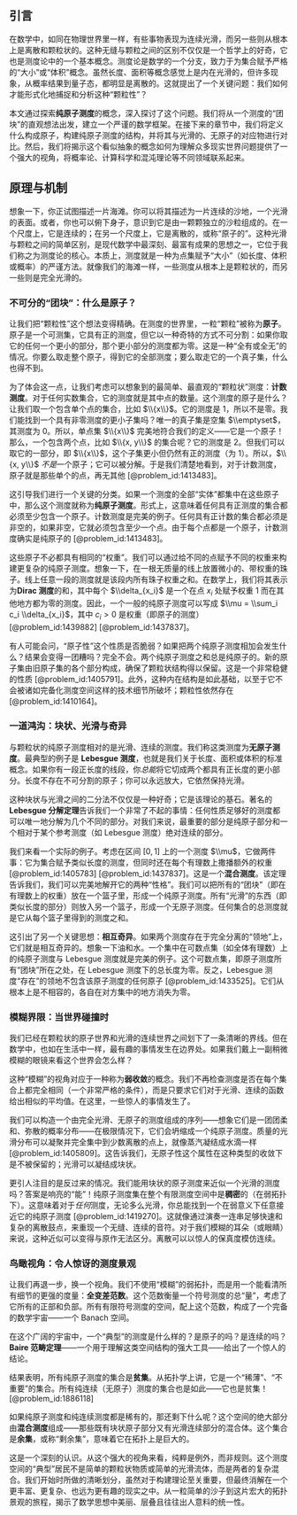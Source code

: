 ## 引言
在数学中，如同在物理世界里一样，有些事物表现为连续光滑，而另一些则从根本上是离散和颗粒状的。这种无缝与颗粒之间的区别不仅仅是一个哲学上的好奇，它也是测度论中的一个基本概念。测度论是数学的一个分支，致力于为集合赋予严格的“大小”或“体积”概念。虽然长度、面积等概念感觉上是内在光滑的，但许多现象，从概率结果到量子态，都明显是离散的。这就提出了一个关键问题：我们如何才能形式化地捕捉和分析这种“颗粒性”？

本文通过探索**纯原子测度**的概念，深入探讨了这个问题。我们将从一个测度的“团块”的直观想法出发，建立一个严谨的数学框架。在接下来的章节中，我们将定义什么构成原子，构建纯原子测度的结构，并将其与光滑的、无原子的对应物进行对比。然后，我们将揭示这个看似抽象的概念如何为理解众多现实世界问题提供了一个强大的视角，将概率论、计算科学和混沌理论等不同领域联系起来。

## 原理与机制

想象一下，你正试图描述一片海滩。你可以将其描述为一片连续的沙地，一个光滑的表面。或者，你也可以俯下身子，意识到它是由一颗颗独立的沙粒组成的。在一个尺度上，它是连续的；在另一个尺度上，它是离散的，或称“原子的”。这种光滑与颗粒之间的简单区别，是现代数学中最深刻、最富有成果的思想之一，它位于我们称之为测度论的核心。本质上，测度就是一种为点集赋予“大小”（如长度、体积或概率）的严谨方法。就像我们的海滩一样，一些测度从根本上是颗粒状的，而另一些则是完全光滑的。

### 不可分的“团块”：什么是原子？

让我们把“颗粒性”这个想法变得精确。在测度的世界里，一粒“颗粒”被称为**原子**。原子是一个可测集，它具有正的测度，但它以一种奇特的方式不可分割：如果你取它的任何一个更小的部分，那个更小部分的测度都为零。这是一种“全有或全无”的情况。你要么取走整个原子，得到它的全部测度；要么取走它的一个真子集，什么也得不到。

为了体会这一点，让我们考虑可以想象到的最简单、最直观的“颗粒状”测度：**计数测度**。对于任何实数集合，它的测度就是其中点的数量。这个测度的原子是什么？让我们取一个包含单个点的集合，比如 $\\{x\\}$。它的测度是 1，所以不是零。我们能找到一个具有非零测度的更小子集吗？唯一的真子集是空集 $\\emptyset$，其测度为 0。所以，单点集 $\\{x\\}$ 完美地符合我们的定义——它是一个原子！那么，一个包含两个点，比如 $\\{x, y\\}$ 的集合呢？它的测度是 2。但我们可以取它的一部分，即 $\\{x\\}$，这个子集更小但仍然有正的测度（为 1）。所以，$\\{x, y\\}$ *不是*一个原子；它可以被分解。于是我们清楚地看到，对于计数测度，原子就是那些单个的点，再无其他 [@problem_id:1413483]。

这引导我们进行一个关键的分类。如果一个测度的全部“实体”都集中在这些原子中，那么这个测度就称为**纯原子测度**。形式上，这意味着任何具有正测度的集合都必须至少包含一个原子。计数测度是完美的例子。任何具有正计数的集合都必须是非空的，如果非空，它就必须包含至少一个点。由于每个点都是一个原子，计数测度确实是纯原子的 [@problem_id:1413483]。

这些原子不必都具有相同的“权重”。我们可以通过给不同的点赋予不同的权重来构建更复杂的纯原子测度。想象一下，在一根无质量的线上放置微小的、带权重的珠子。线上任意一段的测度就是该段内所有珠子权重之和。在数学上，我们将其表示为**Dirac 测度**的和，其中每个 $\\delta_{x_i}$ 是一个在点 $x_i$ 处赋予权重 1 而在其他地方都为零的测度。因此，一个一般的纯原子测度可以写成 $\\mu = \\sum_i c_i \\delta_{x_i}$，其中 $c_i > 0$ 是权重（即原子的测度）[@problem_id:1439882] [@problem_id:1437837]。

有人可能会问，“原子性”这个性质是否脆弱？如果把两个纯原子测度相加会发生什么？结果会变得一团糟吗？完全不会。两个纯原子测度之和总是纯原子的。新的原子集由旧原子集的各个部分构成，确保了颗粒状结构得以保留。这是一个非常稳健的性质 [@problem_id:1405791]。此外，这种内在结构是如此基础，以至于它不会被诸如完备化测度空间这样的技术细节所破坏；颗粒性依然存在 [@problem_id:1410164]。

### 一道鸿沟：块状、光滑与奇异

与颗粒状的纯原子测度相对的是光滑、连续的测度。我们称这类测度为**无原子测度**。最典型的例子是 **Lebesgue 测度**，也就是我们关于长度、面积或体积的标准概念。如果你有一段正长度的线段，你*总能*将它切成两个都具有正长度的更小部分。长度不存在不可分割的原子；你可以永远放大，它依然保持光滑。

这种块状与光滑之间的二分法不仅仅是一种好奇；它是该理论的基石。著名的 **Lebesgue 分解定理**告诉我们一个非常了不起的事情：任何性质足够好的测度都可以唯一地分解为几个不同的部分。对我们来说，最重要的部分是纯原子部分和一个相对于某个参考测度（如 Lebesgue 测度）绝对连续的部分。

我们来看一个实际的例子。考虑在区间 $[0, 1]$ 上的一个测度 $\\mu$，它做两件事：它为集合赋予类似长度的测度，但同时还在每个有理数上撒播额外的权重 [@problem_id:1405783] [@problem_id:1437837]。这是一个**混合测度**。该定理告诉我们，我们可以完美地解开它的两种“性格”。我们可以把所有的“团块”（即在有理数上的权重）放在一个篮子里，形成一个纯原子测度。所有“光滑”的东西（即类似长度的部分）则放入另一个篮子，形成一个无原子测度。任何集合的总测度就是它从每个篮子里得到的测度之和。

这引出了另一个关键思想：**相互奇异**。如果两个测度存在于完全分离的“领地”上，它们就是相互奇异的。想象一下油和水。一个集中在可数点集（如全体有理数）上的纯原子测度与 Lebesgue 测度就是完美的例子。这个可数点集，即原子测度所有“团块”所在之处，在 Lebesgue 测度下的总长度为零。反之，Lebesgue 测度“存在”的领地不包含该原子测度的任何原子 [@problem_id:1433525]。它们从根本上是不相容的，各自在对方集中的地方消失为零。

### 模糊界限：当世界碰撞时

我们已经在颗粒状的原子世界和光滑的连续世界之间划下了一条清晰的界线。但在数学中，也如在生活中一样，最有趣的事情发生在边界处。如果我们戴上一副稍微模糊的眼镜来看这个世界会怎么样？

这种“模糊”的视角对应于一种称为**弱收敛**的概念。我们不再检查测度是否在每个集合上都完全相同（一个非常严格的条件），而是只要求它们对于光滑、连续的函数给出相似的平均值。在这里，一些惊人的事情发生了。

我们可以构造一个由完全光滑、无原子的测度组成的序列——想象它们是一团团柔和、弥散的概率分布——在极限情况下，它们会坍缩成一个纯原子测度。质量的光滑分布可以凝聚并完全集中到少数离散的点上，就像蒸汽凝结成水滴一样 [@problem_id:1405809]。这告诉我们，无原子性这个属性在这种类型的收敛下是不被保留的；光滑可以凝结成块状。

更引人注目的是反过来的情况。我们能用块状的原子测度来近似一个光滑的测度吗？答案是响亮的“能”！纯原子测度集在整个有限测度空间中是**稠密**的（在弱拓扑下）。这意味着对于*任何*测度，无论多么光滑，你总能找到一个在弱意义下任意接近它的纯原子测度 [@problem_id:1419270]。这就像通过演奏一连串足够快速和复杂的离散鼓点，来重现一个无缝、连续的音符。对于我们模糊的耳朵（或眼睛）来说，这种近似可以变得与原作无法区分。离散可以以惊人的保真度模仿连续。

### 鸟瞰视角：令人惊讶的测度景观

让我们再退一步，换一个视角。我们不使用“模糊”的弱拓扑，而是用一个能看清所有细节的更强的度量：**全变差范数**。这个范数衡量一个符号测度的总“量”，考虑了它所有的正部和负部。所有有限符号测度的空间，配上这个范数，构成了一个完备的数学宇宙——一个 Banach 空间。

在这个广阔的宇宙中，一个“典型”的测度是什么样的？是原子的吗？是连续的吗？**Baire 范畴定理**——一个用于理解这类空间结构的强大工具——给出了一个惊人的结论。

结果表明，所有纯原子测度的集合是**贫集**。从拓扑学上讲，它是一个“稀薄”、“不重要”的集合。所有纯连续（无原子）测度的集合也是如此——它也是贫集！[@problem_id:1886118]

如果纯原子测度和纯连续测度都是稀有的，那还剩下什么呢？这个空间的绝大部分由**混合测度**组成——那些既有块状原子部分又有光滑连续部分的混合体。这个集合是**余集**，或称“剩余集”，意味着它在拓扑上是巨大的。

这是一个深刻的认识。从这个强大的视角来看，纯粹是例外，而非规则。这个测度空间的“典型”居民不是简单的颗粒状物质或简单的光滑流体，而是两者的复杂混合。我们开始时所做的清晰划分，虽然对于构建理论至关重要，但最终消解在一个更丰富、更复杂、也远为更有趣的现实之中。从一粒简单的沙子到这片宏大的拓扑景观的旅程，揭示了数学思想中美丽、层叠且往往出人意料的统一性。

